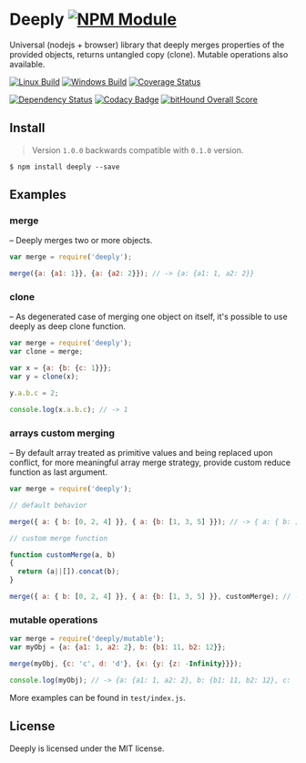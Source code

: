 # Deeply [![NPM Module](https://img.shields.io/npm/v/deeply.svg)](https://www.npmjs.com/package/deeply)

Universal (nodejs + browser) library that deeply merges properties of the provided objects, returns untangled copy (clone). Mutable operations also available.

[![Linux Build](https://img.shields.io/travis/alexindigo/deeply/master.svg?label=linux:0.10-5.x)](https://travis-ci.org/alexindigo/deeply)
[![Windows Build](https://img.shields.io/appveyor/ci/alexindigo/deeply/master.svg?label=windows:0.10-5.x)](https://ci.appveyor.com/project/alexindigo/deeply)
[![Coverage Status](https://img.shields.io/coveralls/alexindigo/deeply/master.svg?label=code+coverage)](https://coveralls.io/github/alexindigo/deeply?branch=master)

[![Dependency Status](https://img.shields.io/david/alexindigo/deeply.svg)](https://david-dm.org/alexindigo/deeply)
[![Codacy Badge](https://img.shields.io/codacy/5f1289b78b7346498797f9f3cd674408.svg)](https://www.codacy.com/app/alexindigo/deeply)
[![bitHound Overall Score](https://www.bithound.io/github/alexindigo/deeply/badges/score.svg)](https://www.bithound.io/github/alexindigo/deeply)

## Install

> Version `1.0.0` backwards compatible with `0.1.0` version.

```
$ npm install deeply --save
```

## Examples

### merge
– Deeply merges two or more objects.

```javascript
var merge = require('deeply');

merge({a: {a1: 1}}, {a: {a2: 2}}); // -> {a: {a1: 1, a2: 2}}
```

### clone
– As degenerated case of merging one object on itself, it's possible to use deeply as deep clone function.

```javascript
var merge = require('deeply');
var clone = merge;

var x = {a: {b: {c: 1}}};
var y = clone(x);

y.a.b.c = 2;

console.log(x.a.b.c); // -> 1
```

### arrays custom merging
– By default array treated as primitive values and being replaced upon conflict, for more meaningful array merge strategy, provide custom reduce function as last argument.

```javascript
var merge = require('deeply');

// default behavior

merge({ a: { b: [0, 2, 4] }}, { a: {b: [1, 3, 5] }}); // -> { a: { b: [1, 3, 5] }}

// custom merge function

function customMerge(a, b)
{
  return (a||[]).concat(b);
}

merge({ a: { b: [0, 2, 4] }}, { a: {b: [1, 3, 5] }}, customMerge); // -> { a: { b: [0, 2, 4, 1, 3, 5] }}
```

### mutable operations

```javascript
var merge = require('deeply/mutable');
var myObj = {a: {a1: 1, a2: 2}, b: {b1: 11, b2: 12}};

merge(myObj, {c: 'c', d: 'd'}, {x: {y: {z: -Infinity}}});

console.log(myObj); // -> {a: {a1: 1, a2: 2}, b: {b1: 11, b2: 12}, c: 'c', d: 'd', x: {y: {z: -Infinity}}}
```

More examples can be found in ```test/index.js```.

## License

Deeply is licensed under the MIT license.
